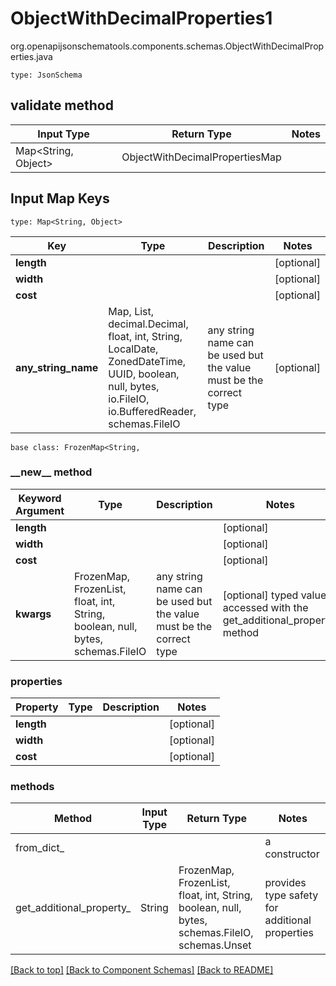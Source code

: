 # ObjectWithDecimalProperties1
org.openapijsonschematools.components.schemas.ObjectWithDecimalProperties.java
```
type: JsonSchema
```

## validate method
| Input Type | Return Type | Notes |
| ---------- | ----------- | ----- |
| Map<String, Object> | ObjectWithDecimalPropertiesMap | |

## Input Map Keys
```
type: Map<String, Object>
```
Key | Type |  Description | Notes
------------ | ------------- | ------------- | -------------
**length** |  |  | [optional]
**width** |  |  | [optional]
**cost** |  |  | [optional]
**any_string_name** | Map, List, decimal.Decimal, float, int, String, LocalDate, ZonedDateTime, UUID, boolean, null, bytes, io.FileIO, io.BufferedReader, schemas.FileIO | any string name can be used but the value must be the correct type | [optional]

```
base class: FrozenMap<String, 
```
### &lowbar;&lowbar;new&lowbar;&lowbar; method
Keyword Argument | Type | Description | Notes
---------------- | ---- | ----------- | -----
**length** |  |  | [optional]
**width** |  |  | [optional]
**cost** |  |  | [optional]
**kwargs** | FrozenMap, FrozenList, float, int, String, boolean, null, bytes, schemas.FileIO | any string name can be used but the value must be the correct type | [optional] typed value is accessed with the get_additional_property_ method

### properties
Property | Type | Description | Notes
-------- | ---- | ----------- | -----
**length** |  |  | [optional]
**width** |  |  | [optional]
**cost** |  |  | [optional]

### methods
Method | Input Type | Return Type | Notes
------ | ---------- | ----------- | ------
from_dict_ |  |  | a constructor
get_additional_property_ | String | FrozenMap, FrozenList, float, int, String, boolean, null, bytes, schemas.FileIO, schemas.Unset | provides type safety for additional properties

[[Back to top]](#top) [[Back to Component Schemas]](../../../README.md#Component-Schemas) [[Back to README]](../../../README.md)
